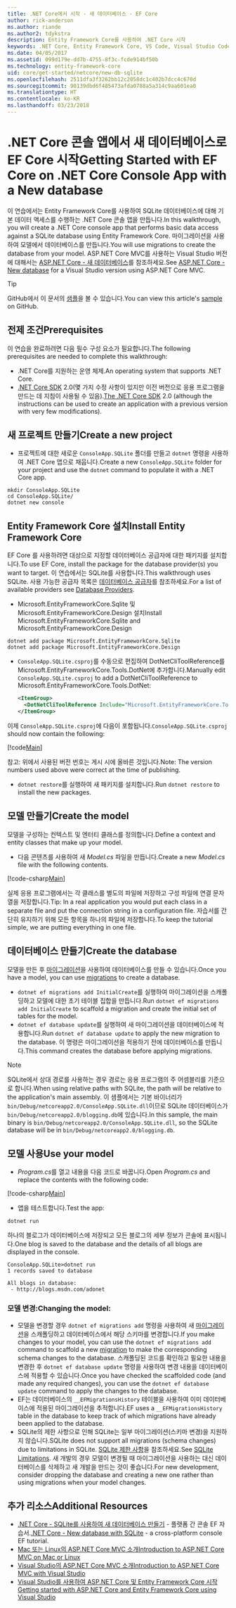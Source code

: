 ```yaml
---
title: .NET Core에서 시작 - 새 데이터베이스 - EF Core
author: rick-anderson
ms.author: riande
ms.author2: tdykstra
description: Entity Framework Core를 사용하여 .NET Core 시작
keywords: .NET Core, Entity Framework Core, VS Code, Visual Studio Code, Mac, Linux
ms.date: 04/05/2017
ms.assetid: 099d179e-dd7b-4755-8f3c-fcde914bf50b
ms.technology: entity-framework-core
uid: core/get-started/netcore/new-db-sqlite
ms.openlocfilehash: 2511dfa3f3262bb12c2058dc1c402b7dcc4c670d
ms.sourcegitcommit: 90139dbd6f485473afda0788a5a314c9aa601ea0
ms.translationtype: HT
ms.contentlocale: ko-KR
ms.lasthandoff: 03/23/2018
---
```

# <a name="getting-started-with-ef-core-on-net-core-console-app-with-a-new-database"></a><span data-ttu-id="5d7db-104">.NET Core 콘솔 앱에서 새 데이터베이스로 EF Core 시작</span><span class="sxs-lookup"><span data-stu-id="5d7db-104">Getting Started with EF Core on .NET Core Console App with a New database</span></span>

<span data-ttu-id="5d7db-105">이 연습에서는 Entity Framework Core를 사용하여 SQLite 데이터베이스에 대해 기본 데이터 액세스를 수행하는 .NET Core 콘솔 앱을 만듭니다.</span><span class="sxs-lookup"><span data-stu-id="5d7db-105">In this walkthrough, you will create a .NET Core console app that performs basic data access against a SQLite database using Entity Framework Core.</span></span> <span data-ttu-id="5d7db-106">마이그레이션을 사용하여 모델에서 데이터베이스를 만듭니다.</span><span class="sxs-lookup"><span data-stu-id="5d7db-106">You will use migrations to create the database from your model.</span></span> <span data-ttu-id="5d7db-107">ASP.NET Core MVC를 사용하는 Visual Studio 버전에 대해서는 [ASP.NET Core - 새 데이터베이스](xref:core/get-started/aspnetcore/new-db)를 참조하세요.</span><span class="sxs-lookup"><span data-stu-id="5d7db-107">See [ASP.NET Core - New database](xref:core/get-started/aspnetcore/new-db) for a Visual Studio version using ASP.NET Core MVC.</span></span>

> [!TIP]  
> <span data-ttu-id="5d7db-108">GitHub에서 이 문서의 [샘플](https://github.com/aspnet/EntityFramework.Docs/tree/master/samples/core/GetStarted/NetCore/ConsoleApp.SQLite)을 볼 수 있습니다.</span><span class="sxs-lookup"><span data-stu-id="5d7db-108">You can view this article's [sample](https://github.com/aspnet/EntityFramework.Docs/tree/master/samples/core/GetStarted/NetCore/ConsoleApp.SQLite) on GitHub.</span></span>

## <a name="prerequisites"></a><span data-ttu-id="5d7db-109">전제 조건</span><span class="sxs-lookup"><span data-stu-id="5d7db-109">Prerequisites</span></span>

<span data-ttu-id="5d7db-110">이 연습을 완료하려면 다음 필수 구성 요소가 필요합니다.</span><span class="sxs-lookup"><span data-stu-id="5d7db-110">The following prerequisites are needed to complete this walkthrough:</span></span>
* <span data-ttu-id="5d7db-111">.NET Core를 지원하는 운영 체제.</span><span class="sxs-lookup"><span data-stu-id="5d7db-111">An operating system that supports .NET Core.</span></span>
* <span data-ttu-id="5d7db-112">[.NET Core SDK](https://www.microsoft.com/net/core) 2.0(몇 가지 수정 사항이 있지만 이전 버전으로 응용 프로그램을 만드는 데 지침이 사용될 수 있음).</span><span class="sxs-lookup"><span data-stu-id="5d7db-112">[The .NET Core SDK](https://www.microsoft.com/net/core) 2.0 (although the instructions can be used to create an application with a previous version with very few modifications).</span></span>

## <a name="create-a-new-project"></a><span data-ttu-id="5d7db-113">새 프로젝트 만들기</span><span class="sxs-lookup"><span data-stu-id="5d7db-113">Create a new project</span></span>

* <span data-ttu-id="5d7db-114">프로젝트에 대한 새로운 `ConsoleApp.SQLite` 폴더를 만들고 `dotnet` 명령을 사용하여 .NET Core 앱으로 채웁니다.</span><span class="sxs-lookup"><span data-stu-id="5d7db-114">Create a new `ConsoleApp.SQLite` folder for your project and use the `dotnet` command to populate it with a .NET Core app.</span></span>

``` Console
mkdir ConsoleApp.SQLite
cd ConsoleApp.SQLite/
dotnet new console
```

## <a name="install-entity-framework-core"></a><span data-ttu-id="5d7db-115">Entity Framework Core 설치</span><span class="sxs-lookup"><span data-stu-id="5d7db-115">Install Entity Framework Core</span></span>

<span data-ttu-id="5d7db-116">EF Core 를 사용하려면 대상으로 지정할 데이터베이스 공급자에 대한 패키지를 설치합니다.</span><span class="sxs-lookup"><span data-stu-id="5d7db-116">To use EF Core, install the package for the database provider(s) you want to target.</span></span> <span data-ttu-id="5d7db-117">이 연습에서는 SQLite를 사용합니다.</span><span class="sxs-lookup"><span data-stu-id="5d7db-117">This walkthrough uses SQLite.</span></span> <span data-ttu-id="5d7db-118">사용 가능한 공급자 목록은 [데이터베이스 공급자](../../providers/index.md)를 참조하세요.</span><span class="sxs-lookup"><span data-stu-id="5d7db-118">For a list of available providers see [Database Providers](../../providers/index.md).</span></span>

* <span data-ttu-id="5d7db-119">Microsoft.EntityFrameworkCore.Sqlite 및 Microsoft.EntityFrameworkCore.Design 설치</span><span class="sxs-lookup"><span data-stu-id="5d7db-119">Install Microsoft.EntityFrameworkCore.Sqlite and Microsoft.EntityFrameworkCore.Design</span></span>

``` Console
dotnet add package Microsoft.EntityFrameworkCore.Sqlite
dotnet add package Microsoft.EntityFrameworkCore.Design
```

* <span data-ttu-id="5d7db-120">`ConsoleApp.SQLite.csproj`를 수동으로 편집하여 DotNetCliToolReference를 Microsoft.EntityFrameworkCore.Tools.DotNet에 추가합니다.</span><span class="sxs-lookup"><span data-stu-id="5d7db-120">Manually edit `ConsoleApp.SQLite.csproj` to add a DotNetCliToolReference to Microsoft.EntityFrameworkCore.Tools.DotNet:</span></span>

  ``` xml
  <ItemGroup>
    <DotNetCliToolReference Include="Microsoft.EntityFrameworkCore.Tools.DotNet" Version="2.0.0" />
  </ItemGroup>
  ```

<span data-ttu-id="5d7db-121">이제 `ConsoleApp.SQLite.csproj`에 다음이 포함됩니다.</span><span class="sxs-lookup"><span data-stu-id="5d7db-121">`ConsoleApp.SQLite.csproj` should now contain the following:</span></span>

[!code[Main](../../../../samples/core/GetStarted/NetCore/ConsoleApp.SQLite/ConsoleApp.SQLite.csproj)]

 <span data-ttu-id="5d7db-122">참고: 위에서 사용된 버전 번호는 게시 시에 올바른 것입니다.</span><span class="sxs-lookup"><span data-stu-id="5d7db-122">Note: The version numbers used above were correct at the time of publishing.</span></span>

*  <span data-ttu-id="5d7db-123">`dotnet restore`를 실행하여 새 패키지를 설치합니다.</span><span class="sxs-lookup"><span data-stu-id="5d7db-123">Run `dotnet restore` to install the new packages.</span></span>

## <a name="create-the-model"></a><span data-ttu-id="5d7db-124">모델 만들기</span><span class="sxs-lookup"><span data-stu-id="5d7db-124">Create the model</span></span>

<span data-ttu-id="5d7db-125">모델을 구성하는 컨텍스트 및 엔터티 클래스를 정의합니다.</span><span class="sxs-lookup"><span data-stu-id="5d7db-125">Define a context and entity classes that make up your model.</span></span>

* <span data-ttu-id="5d7db-126">다음 콘텐츠를 사용하여 새 *Model.cs* 파일을 만듭니다.</span><span class="sxs-lookup"><span data-stu-id="5d7db-126">Create a new *Model.cs* file with the following contents.</span></span>

[!code-csharp[Main](../../../../samples/core/GetStarted/NetCore/ConsoleApp.SQLite/Model.cs)]

<span data-ttu-id="5d7db-127">실제 응용 프로그램에서는 각 클래스를 별도의 파일에 저장하고 구성 파일에 연결 문자열을 저장합니다.</span><span class="sxs-lookup"><span data-stu-id="5d7db-127">Tip: In a real application you would put each class in a separate file and put the connection string in a configuration file.</span></span> <span data-ttu-id="5d7db-128">자습서를 간단히 유지하기 위해 모든 항목을 하나의 파일에 저장합니다.</span><span class="sxs-lookup"><span data-stu-id="5d7db-128">To keep the tutorial simple, we are putting everything in one file.</span></span>

## <a name="create-the-database"></a><span data-ttu-id="5d7db-129">데이터베이스 만들기</span><span class="sxs-lookup"><span data-stu-id="5d7db-129">Create the database</span></span>

<span data-ttu-id="5d7db-130">모델을 만든 후 [마이그레이션](https://docs.microsoft.com/aspnet/core/data/ef-mvc/migrations#introduction-to-migrations)을 사용하여 데이터베이스를 만들 수 있습니다.</span><span class="sxs-lookup"><span data-stu-id="5d7db-130">Once you have a model, you can use [migrations](https://docs.microsoft.com/aspnet/core/data/ef-mvc/migrations#introduction-to-migrations) to create a database.</span></span>

* <span data-ttu-id="5d7db-131">`dotnet ef migrations add InitialCreate`를 실행하여 마이그레이션을 스캐폴딩하고 모델에 대한 초기 테이블 집합을 만듭니다.</span><span class="sxs-lookup"><span data-stu-id="5d7db-131">Run `dotnet ef migrations add InitialCreate` to scaffold a migration and create the initial set of tables for the model.</span></span>
* <span data-ttu-id="5d7db-132">`dotnet ef database update`를 실행하여 새 마이그레이션을 데이터베이스에 적용합니다.</span><span class="sxs-lookup"><span data-stu-id="5d7db-132">Run `dotnet ef database update` to apply the new migration to the database.</span></span> <span data-ttu-id="5d7db-133">이 명령은 마이그레이션을 적용하기 전에 데이터베이스를 만듭니다.</span><span class="sxs-lookup"><span data-stu-id="5d7db-133">This command creates the database before applying migrations.</span></span>

> [!NOTE]  
> <span data-ttu-id="5d7db-134">SQLite에서 상대 경로를 사용하는 경우 경로는 응용 프로그램의 주 어셈블리를 기준으로 합니다.</span><span class="sxs-lookup"><span data-stu-id="5d7db-134">When using relative paths with SQLite, the path will be relative to the application's main assembly.</span></span> <span data-ttu-id="5d7db-135">이 샘플에서는 기본 바이너리가 `bin/Debug/netcoreapp2.0/ConsoleApp.SQLite.dll`이므로 SQLite 데이터베이스가 `bin/Debug/netcoreapp2.0/blogging.db`에 있습니다.</span><span class="sxs-lookup"><span data-stu-id="5d7db-135">In this sample, the main binary is `bin/Debug/netcoreapp2.0/ConsoleApp.SQLite.dll`, so the SQLite database will be in `bin/Debug/netcoreapp2.0/blogging.db`.</span></span>

## <a name="use-your-model"></a><span data-ttu-id="5d7db-136">모델 사용</span><span class="sxs-lookup"><span data-stu-id="5d7db-136">Use your model</span></span>

* <span data-ttu-id="5d7db-137">*Program.cs*를 열고 내용을 다음 코드로 바꿉니다.</span><span class="sxs-lookup"><span data-stu-id="5d7db-137">Open *Program.cs* and replace the contents with the following code:</span></span>

 [!code-csharp[Main](../../../../samples/core/GetStarted/NetCore/ConsoleApp.SQLite/Program.cs)]

* <span data-ttu-id="5d7db-138">앱을 테스트합니다.</span><span class="sxs-lookup"><span data-stu-id="5d7db-138">Test the app:</span></span>

 `dotnet run`

 <span data-ttu-id="5d7db-139">하나의 블로그가 데이터베이스에 저장되고 모든 블로그의 세부 정보가 콘솔에 표시됩니다.</span><span class="sxs-lookup"><span data-stu-id="5d7db-139">One blog is saved to the database and the details of all blogs are displayed in the console.</span></span>

  ``` Console
  ConsoleApp.SQLite>dotnet run
  1 records saved to database

  All blogs in database:
   - http://blogs.msdn.com/adonet
  ```

### <a name="changing-the-model"></a><span data-ttu-id="5d7db-140">모델 변경:</span><span class="sxs-lookup"><span data-stu-id="5d7db-140">Changing the model:</span></span>

- <span data-ttu-id="5d7db-141">모델을 변경할 경우 `dotnet ef migrations add` 명령을 사용하여 새 [마이그레이션](https://docs.microsoft.com/aspnet/core/data/ef-mvc/migrations#introduction-to-migrations)을 스캐폴딩하고 데이터베이스에서 해당 스키마를 변경합니다.</span><span class="sxs-lookup"><span data-stu-id="5d7db-141">If you make changes to your model, you can use the `dotnet ef migrations add` command to scaffold a new [migration](https://docs.microsoft.com/aspnet/core/data/ef-mvc/migrations#introduction-to-migrations)  to make the corresponding schema changes to the database.</span></span> <span data-ttu-id="5d7db-142">스캐폴딩된 코드를 확인하고 필요한 내용을 변경한 후 `dotnet ef database update` 명령을 사용하여 변경 내용을 데이터베이스에 적용할 수 있습니다.</span><span class="sxs-lookup"><span data-stu-id="5d7db-142">Once you have checked the scaffolded code (and made any required changes), you can use the `dotnet ef database update` command to apply the changes to the database.</span></span>
- <span data-ttu-id="5d7db-143">EF는 데이터베이스의 `__EFMigrationsHistory` 테이블을 사용하여 이미 데이터베이스에 적용된 마이그레이션을 추적합니다.</span><span class="sxs-lookup"><span data-stu-id="5d7db-143">EF uses a `__EFMigrationsHistory` table in the database to keep track of which migrations have already been applied to the database.</span></span>
- <span data-ttu-id="5d7db-144">SQLite의 제한 사항으로 인해 SQLite는 일부 마이그레이션(스키마 변경)을 지원하지 않습니다.</span><span class="sxs-lookup"><span data-stu-id="5d7db-144">SQLite does not support all migrations (schema changes) due to limitations in SQLite.</span></span> <span data-ttu-id="5d7db-145">[SQLite 제한 사항](../../providers/sqlite/limitations.md)을 참조하세요.</span><span class="sxs-lookup"><span data-stu-id="5d7db-145">See [SQLite Limitations](../../providers/sqlite/limitations.md).</span></span> <span data-ttu-id="5d7db-146">새 개발의 경우 모델이 변경될 때 마이그레이션을 사용하는 대신 데이터베이스를 삭제하고 새 개발을 만드는 것이 좋습니다.</span><span class="sxs-lookup"><span data-stu-id="5d7db-146">For new development, consider dropping the database and creating a new one rather than using migrations when your model changes.</span></span>

## <a name="additional-resources"></a><span data-ttu-id="5d7db-147">추가 리소스</span><span class="sxs-lookup"><span data-stu-id="5d7db-147">Additional Resources</span></span>

* <span data-ttu-id="5d7db-148">[.NET Core - SQLite를 사용하여 새 데이터베이스 만들기](xref:core/get-started/netcore/new-db-sqlite) - 플랫폼 간 콘솔 EF 자습서.</span><span class="sxs-lookup"><span data-stu-id="5d7db-148">[.NET Core - New database with SQLite](xref:core/get-started/netcore/new-db-sqlite) -  a cross-platform console EF tutorial.</span></span>
* [<span data-ttu-id="5d7db-149">Mac 또는 Linux의 ASP.NET Core MVC 소개</span><span class="sxs-lookup"><span data-stu-id="5d7db-149">Introduction to ASP.NET Core MVC on Mac or Linux</span></span>](https://docs.microsoft.com/aspnet/core/tutorials/first-mvc-app-xplat/index)
* [<span data-ttu-id="5d7db-150">Visual Studio의 ASP.NET Core MVC 소개</span><span class="sxs-lookup"><span data-stu-id="5d7db-150">Introduction to ASP.NET Core MVC with Visual Studio</span></span>](https://docs.microsoft.com/aspnet/core/tutorials/first-mvc-app/index)
* [<span data-ttu-id="5d7db-151">Visual Studio를 사용하여 ASP.NET Core 및 Entity Framework Core 시작</span><span class="sxs-lookup"><span data-stu-id="5d7db-151">Getting started with ASP.NET Core and Entity Framework Core using Visual Studio</span></span>](https://docs.microsoft.com/aspnet/core/data/ef-mvc/index)
